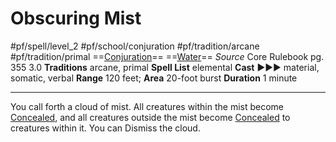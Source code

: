 # Obscuring Mist
#pf/spell/level_2 #pf/school/conjuration #pf/tradition/arcane #pf/tradition/primal
==[Conjuration](../../../Traits/Conjuration.md)== ==[Water](../../../Traits/Water.md)==
*Source* Core Rulebook pg. 355 3.0
**Traditions** arcane, primal
**Spell List** elemental
**Cast** ►►► material, somatic, verbal
**Range** 120 feet; **Area** 20-foot burst
**Duration** 1 minute

---
You call forth a cloud of mist. All creatures within the mist become [Concealed](../../../Conditions/Concealed.md), and all creatures outside the mist become [Concealed](../../../Conditions/Concealed.md) to creatures within it. You can Dismiss the cloud.